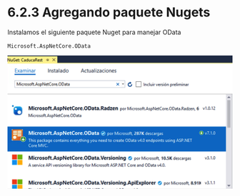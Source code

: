 # 6.2.3 Agregando paquete Nugets

Instalamos el siguiente paquete Nuget para manejar OData

```text
Microsoft.AspNetCore.OData
```

![](../../.gitbook/assets/image%20%2817%29.png)



